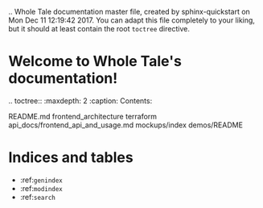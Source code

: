 .. Whole Tale documentation master file, created by
   sphinx-quickstart on Mon Dec 11 12:19:42 2017.
   You can adapt this file completely to your liking, but it should at least
   contain the root `toctree` directive.

Welcome to Whole Tale's documentation!
======================================

.. toctree::
   :maxdepth: 2
   :caption: Contents:

   README.md
   frontend_architecture
   terraform
   api_docs/frontend_api_and_usage.md
   mockups/index
   demos/README



Indices and tables
==================

* :ref:`genindex`
* :ref:`modindex`
* :ref:`search`
